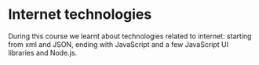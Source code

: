 # Internet technologies

During this course we learnt about technologies related to internet: starting from xml and JSON, ending with JavaScript and a few JavaScript UI libraries and Node.js.